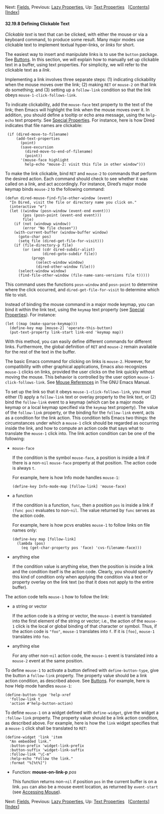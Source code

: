 <!-- This is the GNU Emacs Lisp Reference Manual
corresponding to Emacs version 27.2.

Copyright (C) 1990-1996, 1998-2021 Free Software Foundation,
Inc.

Permission is granted to copy, distribute and/or modify this document
under the terms of the GNU Free Documentation License, Version 1.3 or
any later version published by the Free Software Foundation; with the
Invariant Sections being "GNU General Public License," with the
Front-Cover Texts being "A GNU Manual," and with the Back-Cover
Texts as in (a) below.  A copy of the license is included in the
section entitled "GNU Free Documentation License."

(a) The FSF's Back-Cover Text is: "You have the freedom to copy and
modify this GNU manual.  Buying copies from the FSF supports it in
developing GNU and promoting software freedom." -->

<!-- Created by GNU Texinfo 6.7, http://www.gnu.org/software/texinfo/ -->

Next: [Fields](Fields.html), Previous: [Lazy Properties](Lazy-Properties.html), Up: [Text Properties](Text-Properties.html)   \[[Contents](index.html#SEC_Contents "Table of contents")]\[[Index](Index.html "Index")]

#### 32.19.8 Defining Clickable Text

*Clickable text* is text that can be clicked, with either the mouse or via a keyboard command, to produce some result. Many major modes use clickable text to implement textual hyper-links, or *links* for short.

The easiest way to insert and manipulate links is to use the `button` package. See [Buttons](Buttons.html). In this section, we will explain how to manually set up clickable text in a buffer, using text properties. For simplicity, we will refer to the clickable text as a *link*.

Implementing a link involves three separate steps: (1) indicating clickability when the mouse moves over the link; (2) making `RET` or `mouse-2` on that link do something; and (3) setting up a `follow-link` condition so that the link obeys `mouse-1-click-follows-link`.

To indicate clickability, add the `mouse-face` text property to the text of the link; then Emacs will highlight the link when the mouse moves over it. In addition, you should define a tooltip or echo area message, using the `help-echo` text property. See [Special Properties](Special-Properties.html). For instance, here is how Dired indicates that file names are clickable:

     (if (dired-move-to-filename)
         (add-text-properties
           (point)
           (save-excursion
             (dired-move-to-end-of-filename)
             (point))
           '(mouse-face highlight
             help-echo "mouse-2: visit this file in other window")))

To make the link clickable, bind `RET` and `mouse-2` to commands that perform the desired action. Each command should check to see whether it was called on a link, and act accordingly. For instance, Dired’s major mode keymap binds `mouse-2` to the following command:

    (defun dired-mouse-find-file-other-window (event)
      "In Dired, visit the file or directory name you click on."
      (interactive "e")
      (let ((window (posn-window (event-end event)))
            (pos (posn-point (event-end event)))
            file)
        (if (not (windowp window))
            (error "No file chosen"))
        (with-current-buffer (window-buffer window)
          (goto-char pos)
          (setq file (dired-get-file-for-visit)))
        (if (file-directory-p file)
            (or (and (cdr dired-subdir-alist)
                     (dired-goto-subdir file))
                (progn
                  (select-window window)
                  (dired-other-window file)))
          (select-window window)
          (find-file-other-window (file-name-sans-versions file t)))))

This command uses the functions `posn-window` and `posn-point` to determine where the click occurred, and `dired-get-file-for-visit` to determine which file to visit.

Instead of binding the mouse command in a major mode keymap, you can bind it within the link text, using the `keymap` text property (see [Special Properties](Special-Properties.html)). For instance:

    (let ((map (make-sparse-keymap)))
      (define-key map [mouse-2] 'operate-this-button)
      (put-text-property link-start link-end 'keymap map))

With this method, you can easily define different commands for different links. Furthermore, the global definition of `RET` and `mouse-2` remain available for the rest of the text in the buffer.

The basic Emacs command for clicking on links is `mouse-2`. However, for compatibility with other graphical applications, Emacs also recognizes `mouse-1` clicks on links, provided the user clicks on the link quickly without moving the mouse. This behavior is controlled by the user option `mouse-1-click-follows-link`. See [Mouse References](https://www.gnu.org/software/emacs/manual/html_node/emacs/Mouse-References.html#Mouse-References) in The GNU Emacs Manual.

To set up the link so that it obeys `mouse-1-click-follows-link`, you must either (1) apply a `follow-link` text or overlay property to the link text, or (2) bind the `follow-link` event to a keymap (which can be a major mode keymap or a local keymap specified via the `keymap` text property). The value of the `follow-link` property, or the binding for the `follow-link` event, acts as a condition for the link action. This condition tells Emacs two things: the circumstances under which a `mouse-1` click should be regarded as occurring inside the link, and how to compute an action code that says what to translate the `mouse-1` click into. The link action condition can be one of the following:

*   `mouse-face`

    If the condition is the symbol `mouse-face`, a position is inside a link if there is a non-`nil` `mouse-face` property at that position. The action code is always `t`.

    For example, here is how Info mode handles `mouse-1`:

        (define-key Info-mode-map [follow-link] 'mouse-face)

*   a function

    If the condition is a function, `func`, then a position `pos` is inside a link if `(func pos)` evaluates to non-`nil`. The value returned by `func` serves as the action code.

    For example, here is how pcvs enables `mouse-1` to follow links on file names only:

        (define-key map [follow-link]
          (lambda (pos)
            (eq (get-char-property pos 'face) 'cvs-filename-face)))

*   anything else

    If the condition value is anything else, then the position is inside a link and the condition itself is the action code. Clearly, you should specify this kind of condition only when applying the condition via a text or property overlay on the link text (so that it does not apply to the entire buffer).

The action code tells `mouse-1` how to follow the link:

*   a string or vector

    If the action code is a string or vector, the `mouse-1` event is translated into the first element of the string or vector; i.e., the action of the `mouse-1` click is the local or global binding of that character or symbol. Thus, if the action code is `"foo"`, `mouse-1` translates into `f`. If it is `[foo]`, `mouse-1` translates into `foo`.

*   anything else

    For any other non-`nil` action code, the `mouse-1` event is translated into a `mouse-2` event at the same position.

To define `mouse-1` to activate a button defined with `define-button-type`, give the button a `follow-link` property. The property value should be a link action condition, as described above. See [Buttons](Buttons.html). For example, here is how Help mode handles `mouse-1`:

    (define-button-type 'help-xref
      'follow-link t
      'action #'help-button-action)

To define `mouse-1` on a widget defined with `define-widget`, give the widget a `:follow-link` property. The property value should be a link action condition, as described above. For example, here is how the `link` widget specifies that a `mouse-1` click shall be translated to `RET`:

    (define-widget 'link 'item
      "An embedded link."
      :button-prefix 'widget-link-prefix
      :button-suffix 'widget-link-suffix
      :follow-link "\C-m"
      :help-echo "Follow the link."
      :format "%[%t%]")

*   Function: **mouse-on-link-p** *pos*

    This function returns non-`nil` if position `pos` in the current buffer is on a link. `pos` can also be a mouse event location, as returned by `event-start` (see [Accessing Mouse](Accessing-Mouse.html)).

Next: [Fields](Fields.html), Previous: [Lazy Properties](Lazy-Properties.html), Up: [Text Properties](Text-Properties.html)   \[[Contents](index.html#SEC_Contents "Table of contents")]\[[Index](Index.html "Index")]
